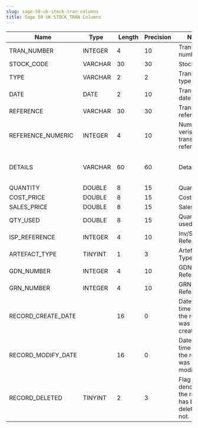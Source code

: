 ```yaml
---
slug: sage-50-uk-stock-tran-columns
title: Sage 50 UK STOCK_TRAN Columns
---
```

| Name | Type  |  Length | Precision  |  Notes  | Example |
| --- | --- | --- | --- | --- | --- |
| TRAN_NUMBER | INTEGER | 4 | 10 | Transaction number | 1 |
| STOCK_CODE | VARCHAR | 30 | 30 | Stock code | BOARD001 |
| TYPE | VARCHAR | 2 | 2 | Transaction type | AI |
| DATE | DATE | 2 | 10 | Transaction date | 31/12/2014 00:00:00 |
| REFERENCE | VARCHAR | 30 | 30 | Transaction reference | STK TAKE |
| REFERENCE_NUMERIC | INTEGER | 4 | 10 | Numeric verison of transaction reference | 0 |
| DETAILS | VARCHAR | 60 | 60 | Details | Whiteboard - Drywipe (900 x 1200) |
| QUANTITY | DOUBLE | 8 | 15 | Quantity | 2 |
| COST_PRICE | DOUBLE | 8 | 15 | Cost price | 15 |
| SALES_PRICE | DOUBLE | 8 | 15 | Sales price | 0 |
| QTY_USED | DOUBLE | 8 | 15 | Quantity used | 2 |
| ISP_REFERENCE | INTEGER | 4 | 10 | Inv/Sop/Pop Reference | 0 |
| ARTEFACT_TYPE | TINYINT | 1 | 3 | Artefact Type | 0 |
| GDN_NUMBER | INTEGER | 4 | 10 | GDN Reference | 0 |
| GRN_NUMBER | INTEGER | 4 | 10 | GRN Reference | 0 |
| RECORD_CREATE_DATE |  | 16 | 0 | Date and time when the record was created. | 27/04/2010 17:16:57 |
| RECORD_MODIFY_DATE |  | 16 | 0 | Date and time when the record was modified. | 04/08/2017 14:18:50 |
| RECORD_DELETED | TINYINT | 2 | 3 | Flag denoting if the record has been deleted or not. | 0 |
